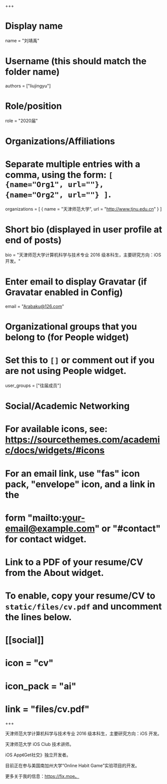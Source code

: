 +++
# Display name
name = "刘靖禹"

# Username (this should match the folder name)
authors = ["liujingyu"]

# Role/position
role = "2020届"

# Organizations/Affiliations
#   Separate multiple entries with a comma, using the form: `[ {name="Org1", url=""}, {name="Org2", url=""} ]`.
organizations = [ { name = "天津师范大学", url = "http://www.tjnu.edu.cn" } ]

# Short bio (displayed in user profile at end of posts)
bio = "天津师范大学计算机科学与技术专业 2016 级本科生，主要研究方向：iOS 开发。"

# Enter email to display Gravatar (if Gravatar enabled in Config)
email = "Arabaku@126.com"

# Organizational groups that you belong to (for People widget)
#   Set this to `[]` or comment out if you are not using People widget.
user_groups = ["往届成员"]


# Social/Academic Networking
# For available icons, see: https://sourcethemes.com/academic/docs/widgets/#icons
#   For an email link, use "fas" icon pack, "envelope" icon, and a link in the
#   form "mailto:your-email@example.com" or "#contact" for contact widget.


# Link to a PDF of your resume/CV from the About widget.
# To enable, copy your resume/CV to `static/files/cv.pdf` and uncomment the lines below.
# [[social]]
#   icon = "cv"
#   icon_pack = "ai"
#   link = "files/cv.pdf"

+++
             
天津师范大学计算机科学与技术专业 2016 级本科生，主要研究方向：iOS 开发。

天津师范大学 iOS Club 技术讲师。

iOS App《Get社交》独立开发者。

目前正在参与美国南加州大学“Online Habit Game”实验项目的开发。

更多关于我的信息：https://fix.moe。
